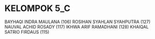# KELOMPOK 5_C

BAYHAQI INDRA MAULANA (106)
ROSIHAN SYAHLAN SYAHPUTRA (127)
NAUVAL ACHID ROSADY (117)
IKHWA ARIF RAMADHANI (128)
KHAIQAL SATRIO FIRDAUS (115)
